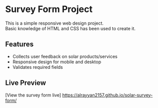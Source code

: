 # Survey Form Project

This is a simple responsive web design project.  
Basic knowledge of HTML and CSS has been used to create it.

## Features
- Collects user feedback on solar products/services
- Responsive design for mobile and desktop
- Validates required fields

## Live Preview
[View the survey form live] https://alrayyan2157.github.io/solar-survey-form/